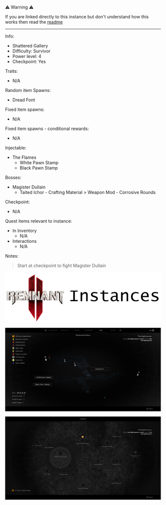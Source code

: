⚠️ Warning ⚠️

If you are linked directly to this instance but don't understand how this works then read the [readme](https://github.com/razeedazee/remnant2-instances/blob/main/README.md)

<hr>

Info:

- Shattered Gallery
- Difficulty: Survivor
- Power level: 4
- Checkpoint: Yes

Traits:

- N/A

Random item Spawns:

- Dread Font

Fixed item spawns:

- N/A

Fixed item spawns - conditional rewards:

- N/A

Injectable:

- The Flames
  - White Pawn Stamp
  - Black Pawn Stamp

Bosses:

- Magister Dullain
  - Taited Ichor - Crafting Material > Weapon Mod - Corrosive Rounds

Checkpoint:

- N/A

Quest items relevant to instance:

- In Inventory
  - N/A
- Interactions
  - N/A

Notes:

> Start at checkpoint to fight Magister Dullain

![](info/info.png)

![](info/mini-map.png)

![](info/travel-map.png)
